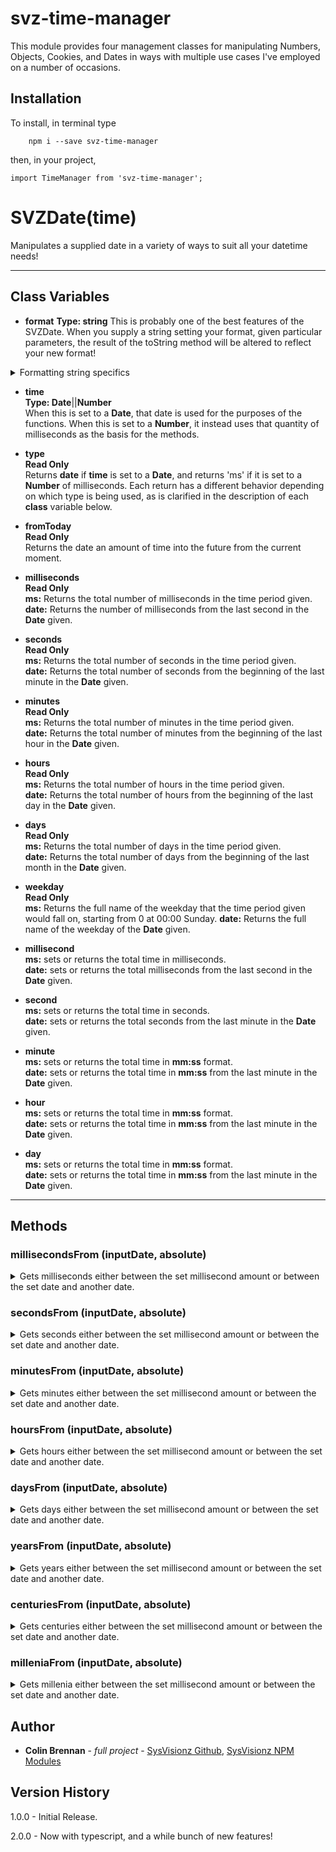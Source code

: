 # svz-time-manager

This module provides four management classes for manipulating Numbers, Objects, Cookies, and Dates in ways with multiple use cases I've employed on a number of occasions.

## Installation
To install, in terminal type

```
	npm i --save svz-time-manager
```

then, in your project,

```
import TimeManager from 'svz-time-manager';
```  


# SVZDate(time)
Manipulates a supplied date in a variety of ways to suit all your datetime needs!
<p>

___

## Class Variables

* **format** 
**Type: string** 
This is probably one of the best features of the SVZDate. When you supply a string setting your format, given particular parameters, the result of the toString method will be altered to reflect your new format! 
<details><summary>Formatting string specifics</summary>

YY | yy: a 2 digit date string (88) 
YYYY | yyyy: a full date string. (1988) 

M or m when directly preceded or followed by time value \( h, s, 0, z, am/pm, \): 
M | m : minutes without leading 0. 
MM | mm : 2 digit minutes. 

M or m otherwise: 
m: month without leading 0. 
mm: 2 digit months. 
M: first letter of month. 
MM: three letter month abbreviation. 
MMM: full month 

D | d: Day of month without leading 0. 
DD | dd: Day of month in two digit format. 

W | w: First letter of weekday. 
WW | ww: Three letter weekday abbreviation. 
WWW | www: full weekday as string. 

h: 12 hour style hour without leading 0. 
hh: 2 digit 12 hour style hour. 
H: 24 hour style hour without leading 0. 
HH: 2 24 hour style hour. 

S | s: seconds without leading 0. 
SS | ss: seconds in 2 digit format.  

0 | 00 | 000 | 0000: milliseconds by that number of digits.  

z: generic timezone letter abbreviation.  
zz: full generic timezone name.  
Z: timezone letter abbrevation.  
ZZ: full timezone name.  

O | o: timezone offset without leading 0.  
OO | o: timezone offset in 2 digit format.  

AM/PM : AM or PM of 12 hour time.  
am/pm : am or pm of 12 hour time.  

</details>

* **time**  
**Type: Date**||**Number**  
When this is set to a **Date**, that date is used for the purposes of the functions. When this is set to a **Number**, it instead uses that quantity of milliseconds as the basis for the methods.

* **type**  
**Read Only**  
Returns **date** if **time** is set to a **Date**, and returns 'ms' if it is set to a **Number** of milliseconds. Each return has a different behavior depending on which type is being used, as is clarified in the description of each **class** variable below.

* **fromToday**  
**Read Only**  
Returns the date an amount of time into the future from the current moment.

* **milliseconds**  
**Read Only**  
**ms:** Returns the total number of milliseconds in the time period given.  
**date:** Returns the number of milliseconds from the last second in the **Date** given.

* **seconds**  
**Read Only**  
**ms:** Returns the total number of seconds in the time period given.  
**date:** Returns the total number of seconds from the beginning of the last minute in the **Date** given.

* **minutes**  
**Read Only**  
**ms:** Returns the total number of minutes in the time period given.  
**date:** Returns the total number of minutes from the beginning of the last hour in the **Date** given.

* **hours**  
**Read Only**  
**ms:** Returns the total number of hours in the time period given.  
**date:** Returns the total number of hours from the beginning of the last day in the **Date** given.

* **days**  
**Read Only**  
**ms:** Returns the total number of days in the time period given.  
**date:** Returns the total number of days from the beginning of the last month in the **Date** given.

* **weekday**  
**Read Only**  
**ms:** Returns the full name of the weekday that the time period given would fall on, starting from 0 at 00:00 Sunday.
**date:** Returns the full name of the weekday of the **Date** given.

* **millisecond**  
**ms:** sets or returns the total time in milliseconds.  
**date:** sets or returns the total milliseconds from the last second in the **Date** given.

* **second**  
**ms:** sets or returns the total time in seconds.  
**date:** sets or returns the total seconds from the last minute in the **Date** given.

* **minute**  
**ms:** sets or returns the total time in **mm:ss** format.  
**date:** sets or returns the total time in **mm:ss** from the last minute in the **Date** given.

* **hour**  
**ms:** sets or returns the total time in **mm:ss** format.  
**date:** sets or returns the total time in **mm:ss** from the last minute in the **Date** given.

* **day**  
**ms:** sets or returns the total time in **mm:ss** format.  
**date:** sets or returns the total time in **mm:ss** from the last minute in the **Date** given.
___

</p>

## Methods

### millisecondsFrom (inputDate, absolute)
<details><summary>Gets milliseconds either between the set millisecond amount or between the set date and another date.</summary>

* **inputDate**  
**Type:** **Date**||**Number**  
**Note:** **Date** objects cannot be used for this function when **this.type** is 'ms'  
This is the date that is being tested. If it is after **this.day**, the value returned is positive, and if it is before **this.time** and **absolute** is not **true**, the value returned is negative.

* **absolute**  
**Type:** **Boolean**  
If set to **true**, the value returned is a positive number, regardless of whether it is before or after the time given.</details>

### secondsFrom (inputDate, absolute)
<details><summary>Gets seconds either between the set millisecond amount or between the set date and another date.</summary>

* **inputDate**  
**Type:** **Date**||**Number**  
**Note:** **Date** objects cannot be used for this function when **this.type** is 'ms'  
This is the date that is being tested. If it is after **this.day**, the value returned is positive, and if it is before **this.time** and **absolute** is not **true**, the value returned is negative.

* **absolute**  
**Type:** **Boolean**  
If set to **true**, the value returned is a positive number, regardless of whether it is before or after the time given.</details>

### minutesFrom (inputDate, absolute)
<details><summary>Gets minutes either between the set millisecond amount or between the set date and another date.</summary>

* **inputDate**  
**Type:** **Date**||**Number**  
**Note:** **Date** objects cannot be used for this function when **this.type** is 'ms'  
This is the date that is being tested. If it is after **this.day**, the value returned is positive, and if it is before **this.time** and **absolute** is not **true**, the value returned is negative.

* **absolute**  
**Type:** **Boolean**  
If set to **true**, the value returned is a positive number, regardless of whether it is before or after the time given.</details>

### hoursFrom (inputDate, absolute)
<details><summary>Gets hours either between the set millisecond amount or between the set date and another date.</summary>

* **inputDate**  
**Type:** **Date**||**Number**  
**Note:** **Date** objects cannot be used for this function when **this.type** is 'ms'  
This is the date that is being tested. If it is after **this.day**, the value returned is positive, and if it is before **this.time** and **absolute** is not **true**, the value returned is negative.

* **absolute**  
**Type:** **Boolean**  
If set to **true**, the value returned is a positive number, regardless of whether it is before or after the time given.</details>

### daysFrom (inputDate, absolute)
<details><summary>Gets days either between the set millisecond amount or between the set date and another date.</summary>

* **inputDate**  
**Type:** **Date**||**Number**  
**Note:** **Date** objects cannot be used for this function when **this.type** is 'ms'  
This is the date that is being tested. If it is after **this.day**, the value returned is positive, and if it is before **this.time** and **absolute** is not **true**, the value returned is negative.

* **absolute**  
**Type:** **Boolean**  
If set to **true**, the value returned is a positive number, regardless of whether it is before or after the time given.</details>

### yearsFrom (inputDate, absolute)
<details><summary>Gets years either between the set millisecond amount or between the set date and another date.</summary>

* **inputDate**  
**Type:** **Date**||**Number**  
**Note:** **Date** objects cannot be used for this function when **this.type** is 'ms'  
This is the date that is being tested. If it is after **this.day**, the value returned is positive, and if it is before **this.time** and **absolute** is not **true**, the value returned is negative.

* **absolute**  
**Type:** **Boolean**  
If set to **true**, the value returned is a positive number, regardless of whether it is before or after the time given.</details>

### centuriesFrom (inputDate, absolute)
<details><summary>Gets centuries either between the set millisecond amount or between the set date and another date.</summary>

* **inputDate**  
**Type:** **Date**||**Number**  
**Note:** **Date** objects cannot be used for this function when **this.type** is 'ms'  
This is the date that is being tested. If it is after **this.day**, the value returned is positive, and if it is before **this.time** and **absolute** is not **true**, the value returned is negative.

* **absolute**  
**Type:** **Boolean**  
If set to **true**, the value returned is a positive number, regardless of whether it is before or after the time given.</details>

### milleniaFrom (inputDate, absolute)
<details><summary>Gets millenia either between the set millisecond amount or between the set date and another date.</summary>

* **inputDate**  
**Type:** **Date**||**Number**  
**Note:** **Date** objects cannot be used for this function when **this.type** is 'ms'  
This is the date that is being tested. If it is after **this.day**, the value returned is positive, and if it is before **this.time** and **absolute** is not **true**, the value returned is negative.

* **absolute**  
**Type:** **Boolean**  
If set to **true**, the value returned is a positive number, regardless of whether it is before or after the time given.</details>

## Author

* **Colin Brennan** - *full project* - [SysVisionz Github](https://github.com/SysVisionz), [SysVisionz NPM Modules](https://www.npmjs.com/~sysvisionz)

## Version History  
1.0.0 -  Initial Release.  

2.0.0 - Now with typescript, and a while bunch of new features!  
